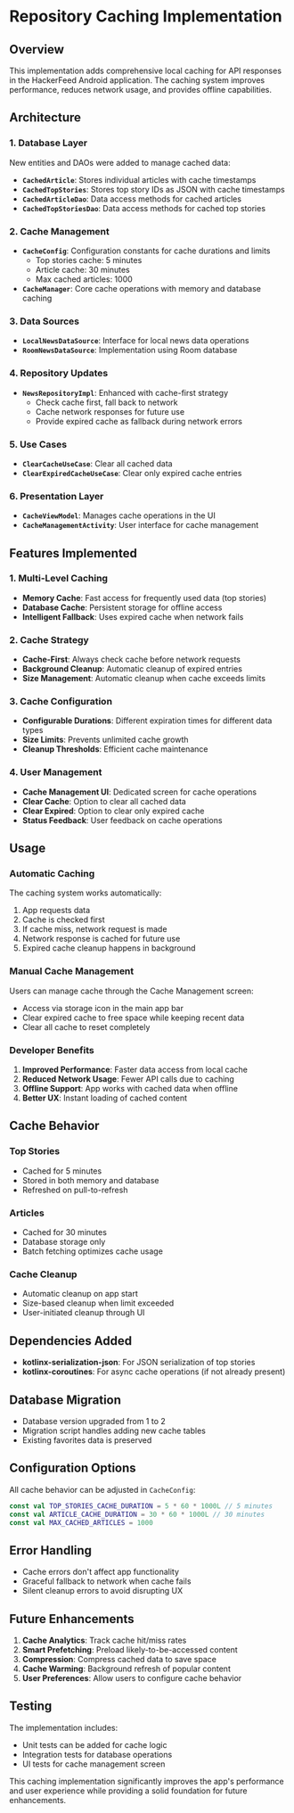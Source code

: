 # Repository Caching Implementation

## Overview
This implementation adds comprehensive local caching for API responses in the HackerFeed Android application. The caching system improves performance, reduces network usage, and provides offline capabilities.

## Architecture

### 1. Database Layer
New entities and DAOs were added to manage cached data:
- **`CachedArticle`**: Stores individual articles with cache timestamps
- **`CachedTopStories`**: Stores top story IDs as JSON with cache timestamps
- **`CachedArticleDao`**: Data access methods for cached articles
- **`CachedTopStoriesDao`**: Data access methods for cached top stories

### 2. Cache Management
- **`CacheConfig`**: Configuration constants for cache durations and limits
  - Top stories cache: 5 minutes
  - Article cache: 30 minutes
  - Max cached articles: 1000
- **`CacheManager`**: Core cache operations with memory and database caching

### 3. Data Sources
- **`LocalNewsDataSource`**: Interface for local news data operations
- **`RoomNewsDataSource`**: Implementation using Room database

### 4. Repository Updates
- **`NewsRepositoryImpl`**: Enhanced with cache-first strategy
  - Check cache first, fall back to network
  - Cache network responses for future use
  - Provide expired cache as fallback during network errors

### 5. Use Cases
- **`ClearCacheUseCase`**: Clear all cached data
- **`ClearExpiredCacheUseCase`**: Clear only expired cache entries

### 6. Presentation Layer
- **`CacheViewModel`**: Manages cache operations in the UI
- **`CacheManagementActivity`**: User interface for cache management

## Features Implemented

### 1. Multi-Level Caching
- **Memory Cache**: Fast access for frequently used data (top stories)
- **Database Cache**: Persistent storage for offline access
- **Intelligent Fallback**: Uses expired cache when network fails

### 2. Cache Strategy
- **Cache-First**: Always check cache before network requests
- **Background Cleanup**: Automatic cleanup of expired entries
- **Size Management**: Automatic cleanup when cache exceeds limits

### 3. Cache Configuration
- **Configurable Durations**: Different expiration times for different data types
- **Size Limits**: Prevents unlimited cache growth
- **Cleanup Thresholds**: Efficient cache maintenance

### 4. User Management
- **Cache Management UI**: Dedicated screen for cache operations
- **Clear Cache**: Option to clear all cached data
- **Clear Expired**: Option to clear only expired cache
- **Status Feedback**: User feedback on cache operations

## Usage

### Automatic Caching
The caching system works automatically:
1. App requests data
2. Cache is checked first
3. If cache miss, network request is made
4. Network response is cached for future use
5. Expired cache cleanup happens in background

### Manual Cache Management
Users can manage cache through the Cache Management screen:
- Access via storage icon in the main app bar
- Clear expired cache to free space while keeping recent data
- Clear all cache to reset completely

### Developer Benefits
1. **Improved Performance**: Faster data access from local cache
2. **Reduced Network Usage**: Fewer API calls due to caching
3. **Offline Support**: App works with cached data when offline
4. **Better UX**: Instant loading of cached content

## Cache Behavior

### Top Stories
- Cached for 5 minutes
- Stored in both memory and database
- Refreshed on pull-to-refresh

### Articles
- Cached for 30 minutes
- Database storage only
- Batch fetching optimizes cache usage

### Cache Cleanup
- Automatic cleanup on app start
- Size-based cleanup when limit exceeded
- User-initiated cleanup through UI

## Dependencies Added
- **kotlinx-serialization-json**: For JSON serialization of top stories
- **kotlinx-coroutines**: For async cache operations (if not already present)

## Database Migration
- Database version upgraded from 1 to 2
- Migration script handles adding new cache tables
- Existing favorites data is preserved

## Configuration Options
All cache behavior can be adjusted in `CacheConfig`:
```kotlin
const val TOP_STORIES_CACHE_DURATION = 5 * 60 * 1000L // 5 minutes
const val ARTICLE_CACHE_DURATION = 30 * 60 * 1000L // 30 minutes
const val MAX_CACHED_ARTICLES = 1000
```

## Error Handling
- Cache errors don't affect app functionality
- Graceful fallback to network when cache fails
- Silent cleanup errors to avoid disrupting UX

## Future Enhancements
1. **Cache Analytics**: Track cache hit/miss rates
2. **Smart Prefetching**: Preload likely-to-be-accessed content
3. **Compression**: Compress cached data to save space
4. **Cache Warming**: Background refresh of popular content
5. **User Preferences**: Allow users to configure cache behavior

## Testing
The implementation includes:
- Unit tests can be added for cache logic
- Integration tests for database operations
- UI tests for cache management screen

This caching implementation significantly improves the app's performance and user experience while providing a solid foundation for future enhancements.

